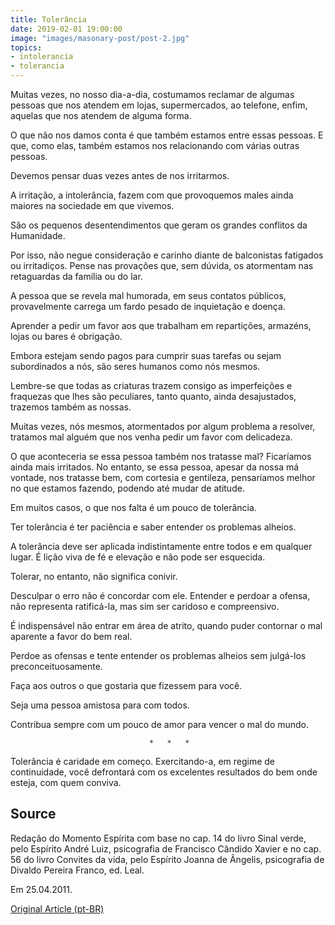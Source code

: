 ```yaml
---
title: Tolerância
date: 2019-02-01 19:00:00
image: "images/masonary-post/post-2.jpg"
topics: 
- intolerancia
- tolerancia
---
```


Muitas vezes, no nosso dia-a-dia, costumamos reclamar de algumas pessoas que
nos atendem em lojas, supermercados, ao telefone, enfim, aquelas que nos
atendem de alguma forma.

O que não nos damos conta é que também estamos entre essas pessoas. E que, como
elas, também estamos nos relacionando com várias outras pessoas.

Devemos pensar duas vezes antes de nos irritarmos.

A irritação, a intolerância, fazem com que provoquemos males ainda maiores na
sociedade em que vivemos.

São os pequenos desentendimentos que geram os grandes conflitos da Humanidade.

Por isso, não negue consideração e carinho diante de balconistas fatigados ou
irritadiços. Pense nas provações que, sem dúvida, os atormentam nas retaguardas
da família ou do lar.

A pessoa que se revela mal humorada, em seus contatos públicos, provavelmente
carrega um fardo pesado de inquietação e doença.

Aprender a pedir um favor aos que trabalham em repartições, armazéns, lojas ou
bares é obrigação.

Embora estejam sendo pagos para cumprir suas tarefas ou sejam subordinados a
nós, são seres humanos como nós mesmos.

Lembre-se que todas as criaturas trazem consigo as imperfeições e fraquezas que
lhes são peculiares, tanto quanto, ainda desajustados, trazemos também as
nossas.

Muitas vezes, nós mesmos, atormentados por algum problema a resolver, tratamos
mal alguém que nos venha pedir um favor com delicadeza.

O que aconteceria se essa pessoa também nos tratasse mal? Ficaríamos ainda mais
irritados. No entanto, se essa pessoa, apesar da nossa má vontade, nos tratasse
bem, com cortesia e gentileza, pensaríamos melhor no que estamos fazendo,
podendo até mudar de atitude.

Em muitos casos, o que nos falta é um pouco de tolerância.

Ter tolerância é ter paciência e saber entender os problemas alheios.

A tolerância deve ser aplicada indistintamente entre todos e em qualquer lugar.
É lição viva de fé e elevação e não pode ser esquecida.

Tolerar, no entanto, não significa conivir.

Desculpar o erro não é concordar com ele. Entender e perdoar a ofensa, não
representa ratificá-la, mas sim ser caridoso e compreensivo.

É indispensável não entrar em área de atrito, quando puder contornar o mal
aparente a favor do bem real.

Perdoe as ofensas e tente entender os problemas alheios sem julgá-los
preconceituosamente.

Faça aos outros o que gostaria que fizessem para você.

Seja uma pessoa amistosa para com todos.

Contribua sempre com um pouco de amor para vencer o mal do mundo.

                                   *   *   *

Tolerância é caridade em começo. Exercitando-a, em regime de continuidade, você
defrontará com os excelentes resultados do bem onde esteja, com quem conviva.

## Source
Redação do Momento Espírita com base no cap. 14
do livro Sinal verde, pelo Espírito André Luiz, psicografia de Francisco
Cândido Xavier e no cap. 56 do livro Convites da vida, pelo Espírito
Joanna de Ângelis, psicografia de Divaldo Pereira Franco, ed. Leal.

Em 25.04.2011.

[Original Article (pt-BR)](http://www.momento.com.br/pt/ler_texto.php?id=640)
